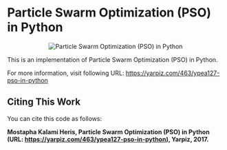 # Particle Swarm Optimization (PSO) in Python

<p align="center">
    <img src="https://yarpiz.com/wp-content/uploads/2017/08/ypea127-particle-swarm-optimization.jpg" alt="Particle Swarm Optimization (PSO) in Python">
</p>

This is an implementation of Particle Swarm Optimization (PSO) in Python.

For more information, visit following URL:
https://yarpiz.com/463/ypea127-pso-in-python

## Citing This Work
You can cite this code as follows:

**Mostapha Kalami Heris, Particle Swarm Optimization (PSO) in Python (URL: https://yarpiz.com/463/ypea127-pso-in-python), Yarpiz, 2017.**
